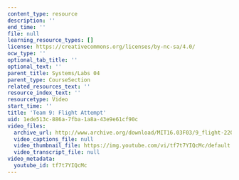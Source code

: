 ```yaml
---
content_type: resource
description: ''
end_time: ''
file: null
learning_resource_types: []
license: https://creativecommons.org/licenses/by-nc-sa/4.0/
ocw_type: ''
optional_tab_title: ''
optional_text: ''
parent_title: Systems/Labs 04
parent_type: CourseSection
related_resources_text: ''
resource_index_text: ''
resourcetype: Video
start_time: ''
title: 'Team 9: Flight Attempt'
uid: 1ede513c-886a-7fba-1a8a-43e9e61cf90c
video_files:
  archive_url: http://www.archive.org/download/MIT16.03F03/9_flight-220k.mp4
  video_captions_file: null
  video_thumbnail_file: https://img.youtube.com/vi/tf7t7YIQcMc/default.jpg
  video_transcript_file: null
video_metadata:
  youtube_id: tf7t7YIQcMc
---
```

